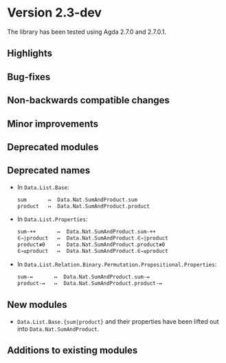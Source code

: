 Version 2.3-dev
===============

The library has been tested using Agda 2.7.0 and 2.7.0.1.

Highlights
----------

Bug-fixes
---------

Non-backwards compatible changes
--------------------------------

Minor improvements
------------------

Deprecated modules
------------------

Deprecated names
----------------

* In `Data.List.Base`:
  ```agda
  sum       ↦  Data.Nat.SumAndProduct.sum
  product   ↦  Data.Nat.SumAndProduct.product
  ```

* In `Data.List.Properties`:
  ```agda
  sum-++       ↦  Data.Nat.SumAndProduct.sum-++
  ∈⇒∣product   ↦  Data.Nat.SumAndProduct.∈⇒∣product
  product≢0    ↦  Data.Nat.SumAndProduct.product≢0
  ∈⇒≤product   ↦  Data.Nat.SumAndProduct.∈⇒≤product
  ```

* In `Data.List.Relation.Binary.Permutation.Propositional.Properties`:
  ```agda
  sum-↭       ↦  Data.Nat.SumAndProduct.sum-↭
  product-↭   ↦  Data.Nat.SumAndProduct.product-↭
  ```

New modules
-----------

* `Data.List.Base.{sum|product}` and their properties have been lifted out into `Data.Nat.SumAndProduct`.

Additions to existing modules
-----------------------------
